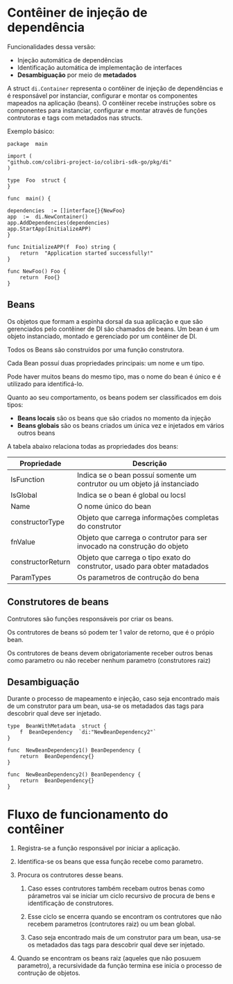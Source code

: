 # Contêiner de injeção de dependência

Funcionalidades dessa versão:

 - Injeção automática de dependências 	
 - Identificação automática de implementação de interfaces 	
 - **Desambiguação** por meio de **metadados**

		
	
A struct `di.Container` representa o contêiner de injeção de dependências e é responsável por instanciar, configurar e montar os componentes mapeados na aplicação (beans). O contêiner recebe instruções sobre os componentes para instanciar, configurar e montar através de funções contrutoras e tags com metadados nas structs.

Exemplo básico:

    package  main
    
    import (
    "github.com/colibri-project-io/colibri-sdk-go/pkg/di"
    )
    
    type  Foo  struct {
    }

	func  main() {
	
	dependencies  := []interface{}{NewFoo}
    app  :=  di.NewContainer()
    app.AddDependencies(dependencies)
    app.StartApp(InitializeAPP)
    }
    
    func InitializeAPP(f  Foo) string {
	    return  "Application started successfully!"
	}
	
	func NewFoo() Foo {
		return  Foo{}
    }

## Beans

Os objetos que formam a espinha dorsal da sua aplicação e que são gerenciados pelo contêiner de DI são chamados de beans. Um bean é um objeto instanciado, montado e gerenciado por um contêiner de DI.

Todos os Beans são construídos por uma função construtora.

Cada Bean possuí duas propriedades principais: um nome e um tipo.

Pode haver muitos beans do mesmo tipo, mas o nome do bean é único e é utilizado para identificá-lo.

Quanto ao seu comportamento, os beans podem ser classificados em dois tipos:

 - **Beans locais** são os beans que são criados no momento da injeção
 - **Beans globais** são os beans criados um única vez e injetados em vários outros beans

A tabela abaixo relaciona todas as propriedades dos beans:

| Propriedade | Descrição |
|--|--|
| IsFunction | Indica se o bean possuí somente um contrutor ou um objeto já instanciado |
| IsGlobal | Indica se o bean é global ou locsl |
| Name | O nome único do bean |
| constructorType | Objeto que carrega informações completas do construtor |
| fnValue | Objeto que carrega o contrutor para ser invocado na construção do objeto |
| constructorReturn | Objeto que carrega o tipo exato do construtor, usado para obter matadados |
| ParamTypes | Os parametros de contrução do bena |


## Construtores de beans

Contrutores são funções responsáveis por criar os beans.

Os contrutores de beans só podem ter 1 valor de retorno, que é o própio bean.

Os contrutores de beans devem obrigatoriamente receber outros benas como parametro ou não receber nenhum parametro (construtores raiz)

## Desambiguação

Durante o processo de mapeamento e injeção, caso seja encontrado mais de um construtor para um bean, usa-se os metadados das tags para descobrir qual deve ser injetado.

    type  BeanWithMetadata  struct {
    	f  BeanDependency  `di:"NewBeanDependency2"`
    }
    
    func  NewBeanDependency1() BeanDependency {
    	return  BeanDependency{}
    }
    
    func  NewBeanDependency2() BeanDependency {
    	return  BeanDependency{}
    }  

  
# Fluxo de funcionamento do contêiner

1. Registra-se a função responsável por iniciar a aplicação.

2. Identifica-se os beans que essa função recebe como parametro.

3. Procura os contrutores desse beans.

	1. Caso esses contrutores também recebam outros benas como párametros vai se iniciar um ciclo recursivo de procura de bens e identificação de construtores.

	2.  Esse ciclo se encerra quando se encontram os contrutores que não recebem parametros (contrutores raiz) ou um bean global.

	3. Caso seja encontrado mais de um construtor para um bean, usa-se os metadados das tags para descobrir qual deve ser injetado.

4. Quando se encontram os beans raiz (aqueles que não posuuem parametro), a recursividade da função termina ese inicia o processo de contrução de objetos.